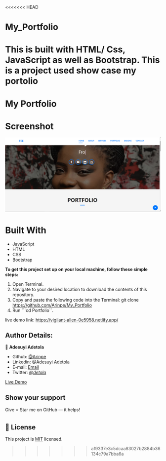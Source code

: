<<<<<<< HEAD
# My_Portfolio
This is built with HTML/ Css, JavaScript as well as Bootstrap. This is a project used show case my portolio
=======
# My Portfolio

# Screenshot
<img src="img/portfolio.png">

# Built With
- JavaScript 
- HTML 
- CSS
- Bootstrap

**To get this project set up on your local machine, follow these simple steps:**

1. Open Terminal.
2. Navigate to your desired location to download the contents of this repository.
3. Copy and paste the following code into the Terminal: git clone https://github.com/Arinpe/My_Portfolio
4. Run ```cd Portfolio``.


live demo link: https://vigilant-allen-0e5958.netlify.app/

## Author Details:

👤 **Adesuyi Adetola**

- Github: [@Arinpe](https://github.com/Arinpe/My_Portfolio)
- Linkedin: [@Adesuyi Adetola](https://www.linkedin.com/in/aadetola/)
- E-mail: <a href="mailto:dehtolah@gmail.com?subject=Hello Adetola!">Email</a>  
- Twitter: [@_detola_](https://twitter.com/_detola_)

[Live Demo](https://vigilant-allen-0e5958.netlify.app/)

## Show your support

Give ⭐ Star me on GitHub — it helps!

## 📝 License

This project is [MIT](lic.url) licensed.   
>>>>>>> af9337e3c5dcaa83027b2884b36134c79a7bba6a
